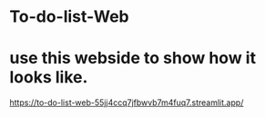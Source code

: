 # To-do-list-Web
# use this webside to show how it looks like. 
https://to-do-list-web-55jj4ccq7jfbwvb7m4fuq7.streamlit.app/
